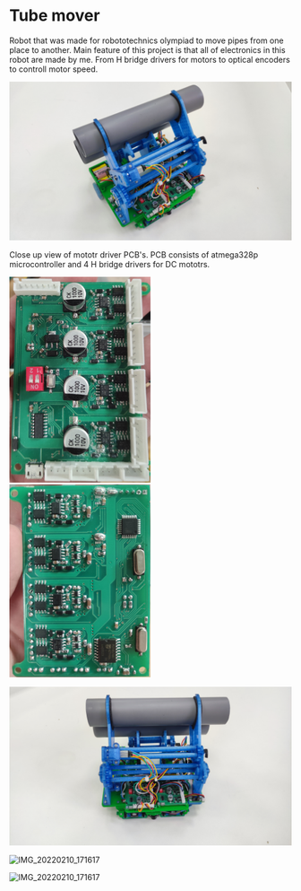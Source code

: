 # Tube mover
Robot that was made for robototechnics olympiad to move pipes from one place to another. Main feature of this project is that all of electronics in this robot are made by me. From H bridge drivers for motors to optical encoders to controll motor speed.

![IMG_20220210_171617](https://github.com/Fyodorbezz/Tube_mover/blob/main/Images/IMG_20240812_180358.jpg)


Close up view of mototr driver PCB's. PCB consists of atmega328p microcontroller and 4 H bridge drivers for DC mototrs.

<p float="left">
  <img src="https://github.com/Fyodorbezz/Tube_mover/blob/main/Images/IMG_20240429_061352.jpg" width=50% />
  <img src="https://github.com/Fyodorbezz/Tube_mover/blob/main/Images/IMG_20240429_062221.jpg" width=50% /> 
</p>

![IMG_20220210_171617](https://github.com/Fyodorbezz/Tube_mover/blob/main/Images/IMG_20240812_180401.jpg)

![IMG_20220210_171617](https://github.com/Fyodorbezz/Tube_mover/blob/main/Images/IMG_20240812_180439.jpg)

![IMG_20220210_171617](https://github.com/Fyodorbezz/Tube_mover/blob/main/Images/IMG_20240812_180529.jpg)
